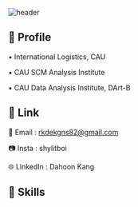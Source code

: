 ![header](https://capsule-render.vercel.app/api?type=Blur&height=200&section=header&text=shylitBoi's%20Hub&fontSize=90&color=auto)

👾 Profile
---
▪️ International Logistics, CAU

▪️  CAU SCM Analysis Institute

▪️ CAU Data Analysis Institute, DArt-B

🔗 Link
---
📩 Email : rkdekgns82@gmail.com

📷 Insta : shylitboi

🌐 LinkedIn : Dahoon Kang

🚀 Skills
---



